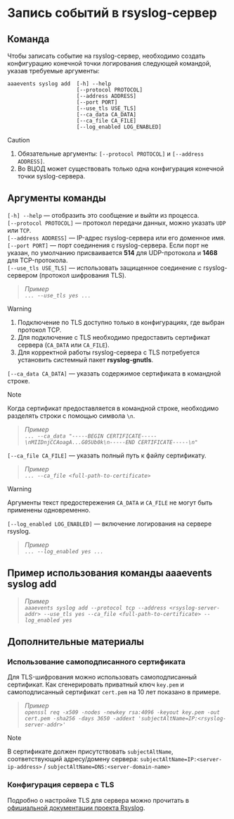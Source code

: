 # Запись событий в rsyslog-сервер
## Команда 
Чтобы записать событие на rsyslog-сервер, необходимо создать конфигурацию конечной точки логирования следующей командой, указав требуемые аргументы:

```
aaaevents syslog add  [-h] --help
                      [--protocol PROTOCOL]
                      [--address ADDRESS]
                      [--port PORT]
                      [--use_tls USE_TLS]
                      [--ca_data CA_DATA]
                      [--ca_file CA_FILE]
                      [--log_enabled LOG_ENABLED]
```
>[!CAUTION]
>1. Обязательные аргументы: `[--protocol PROTOCOL]` и `[--address ADDRESS]`.
>2. Во ВЦОД может существовать только одна конфигурация конечной точки syslog-сервера.

## Аргументы команды
`[-h] --help` — отобразить это сообщение и выйти из процесса.\
`[--protocol PROTOCOL]` — протокол передачи данных, можно указать `UDP` или `TCP`.\
`[--address ADDRESS]` — IP-адрес rsyslog-сервера или его доменное имя.\
`[--port PORT]` — порт соединения с rsyslog-сервера. Если порт не указан, по умолчанию присваивается **514** для UDP-протокола и **1468** для TCP-протокола.\
`[--use_tls USE_TLS]` — использовать защищенное соединение с rsyslog-сервером (протокол шифрования TLS).

>*Пример*\
>*`... --use_tls yes ...`*

>[!WARNING]
>1. Подключение по TLS доступно только в конфигурациях, где выбран протокол TCP.
>2. Для подключение с TLS необходимо предоставить сертификат сервера (`CA_DATA` или `CA_FILE`).
>3. Для корректной работы rsyslog-сервера с TLS потребуется установить системный пакет **rsyslog-gnutls**.

`[--ca_data CA_DATA]` — указать содержимое сертификата в командной строке.

>[!NOTE]
>Когда сертификат предоставляется в командной строке, необходимо разделять строки с помощью символа `\n`.

>*Пример*\
>*`... --ca_data "-----BEGIN CERTIFICATE-----\nMIIDnjCCAoagA...G05Ub0k\n-----END CERTIFICATE-----\n"`*

`[--ca_file CA_FILE]` — указать полный путь к файлу сертификату.

>*Пример*\
>*`... --ca_file <full-path-to-certificate>`*

>[!WARNING]
>Аргументы текст предостережения `CA_DATA` и `CA_FILE` не могут быть применены одновременно.

`[--log_enabled LOG_ENABLED]` — включение логирования на сервере rsyslog.

>*Пример*\
>*`... --log_enabled yes ...`*

## Пример использования команды aaaevents syslog add
>*Пример*\
>*`aaaevents syslog add --protocol tcp --address <rsyslog-server-addr> --use_tls yes --ca_file <full-path-to-certificate> --log_enabled yes`*

## Дополнительные материалы
### Использование самоподписанного сертификата
Для TLS-шифрования можно использовать самоподписанный сертификат. Как сгенерировать приватный ключ `key.pem` и самоподписанный сертификат `cert.pem` на 10 лет показано в примере.

>*Пример*\
>*`openssl req -x509 -nodes -newkey rsa:4096 -keyout key.pem -out cert.pem -sha256 -days 3650 -addext 'subjectAltName=IP:<rsyslog-server-addr>'`*

>[!NOTE]
>В сертификате должен присутствовать `subjectAltName`, соответствующий адресу/домену сервера: `subjectAltName=IP:<server-ip-address>` / `subjectAltName=DNS:<server-domain-name>`

### Конфигурация сервера с TLS
Подробно о настройке TLS для сервера можно прочитать в [официальной документации проекта Rsyslog](https://www.rsyslog.com/doc/tutorials/tls.html#server-setup).

